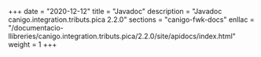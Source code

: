 +++
date        = "2020-12-12"
title       = "Javadoc"
description = "Javadoc canigo.integration.tributs.pica 2.2.0"
sections    = "canigo-fwk-docs"
enllac		= "/documentacio-llibreries/canigo.integration.tributs.pica/2.2.0/site/apidocs/index.html"
weight		= 1
+++
